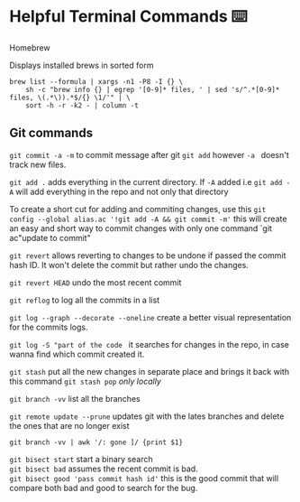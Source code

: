 # Helpful Terminal Commands ⌨️ 

Homebrew

Displays installed brews in sorted form

```
brew list --formula | xargs -n1 -P8 -I {} \
    sh -c "brew info {} | egrep '[0-9]* files, ' | sed 's/^.*[0-9]* files, \(.*\)).*$/{} \1/'" | \
    sort -h -r -k2 - | column -t
```

## Git commands 

`git commit -a -m` to commit message after git `git add` however `-a ` doesn't track new files. 

`git add .` adds everything in the current directory. If `-A` added i.e `git add -A` will add everything in the repo and not only that directory 

To create a short cut for adding and commiting changes, use this `git config --global alias.ac '!git add -A && git commit -m'` this will create an easy and short way to commit changes with only one command `git ac"update to commit"

`git revert` allows reverting to changes to be undone if passed the commit hash ID. It won't delete the commit but rather undo the changes. 

`git revert HEAD` undo the most recent commit

`git reflog` to log all the commits in a list

`git log --graph --decorate --oneline` create a better visual representation for the commits logs. 

`git log -S "part of the code ` it searches for changes in the repo, in case wanna find which commit created it. 

`git stash` put all the new changes in separate place and brings it back with this command `git stash pop` *only locally*

`git branch -vv` list all the branches 

`git remote update --prune` updates git with the lates branches and delete the ones that are no longer exist

`git branch -vv | awk '/: gone ]/ {print $1} `

`git bisect start` start a binary search  
`git bisect bad` assumes the recent commit is bad.  
`git bisect good 'pass commit hash id'` this is the good commit that will compare both bad and good to search for the bug.  



